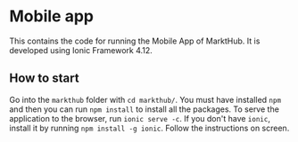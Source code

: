 # Mobile app

This contains the code for running the Mobile App of MarktHub. It is developed using Ionic Framework 4.12.

## How to start

Go into the `markthub` folder with `cd markthub/`.
You must have installed `npm` and then you can run `npm install` to install all the packages. To serve the application to the browser, run `ionic serve -c`. If you don't have `ionic`, install it by running `npm install -g ionic`. Follow the instructions on screen.
